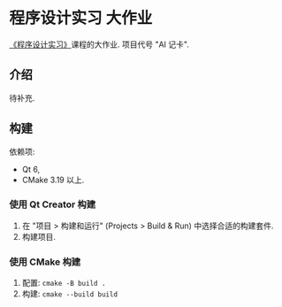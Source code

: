 # 程序设计实习 大作业

[《程序设计实习》](https://pkupop.github.io/QT-page/)课程的大作业. 项目代号 "AI 记卡".

## 介绍

待补充.

## 构建

依赖项:
- Qt 6,
- CMake 3.19 以上.

### 使用 Qt Creator 构建

1. 在 "项目 > 构建和运行" (Projects > Build & Run) 中选择合适的构建套件.
2. 构建项目.

### 使用 CMake 构建

1. 配置: `cmake -B build .`
2. 构建: `cmake --build build`
